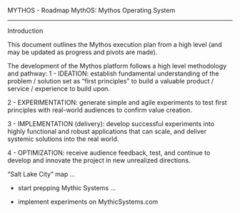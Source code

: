 MYTHOS - Roadmap
MythOS: Mythos Operating System
_____________________________________________________________________

Introduction

This document outlines the Mythos execution plan from a high level (and may be updated as progress and pivots are made).


The development of the Mythos platform follows a high level methodology and pathway:
1 - IDEATION: establish fundamental understanding of the problem / solution set as “first principles” to build a valuable product / service / experience to build upon.   

2 - EXPERIMENTATION: generate simple and agile experiments to test first principles with real-world audiences to confirm value creation.   

3 - IMPLEMENTATION (delivery): develop successful experiments into highly functional and robust applications that can scale, and deliver systemic solutions into the real world.

4 - OPTIMIZATION: receive audience feedback, test, and continue to develop and innovate the project in new unrealized directions.  






“Salt Lake City” map … 

- start prepping Mythic Systems … 

- implement experiments on MythicSystems.com
